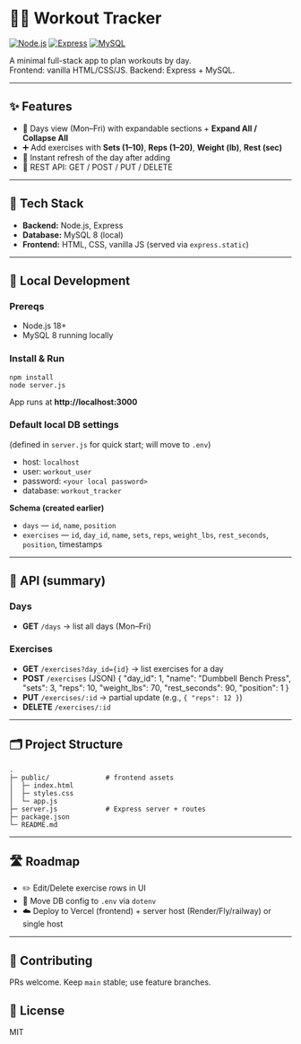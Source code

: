 # 🏋️‍♂️ Workout Tracker

[![Node.js](https://img.shields.io/badge/Node.js-18%2B-6DA55F?logo=node.js&logoColor=white)]() [![Express](https://img.shields.io/badge/Express-4.x-000000?logo=express&logoColor=white)]() [![MySQL](https://img.shields.io/badge/MySQL-8.x-4479A1?logo=mysql&logoColor=white)]()

A minimal full-stack app to plan workouts by day.  
Frontend: vanilla HTML/CSS/JS. Backend: Express + MySQL.

---

## ✨ Features
- 📅 Days view (Mon–Fri) with expandable sections + **Expand All / Collapse All**
- ➕ Add exercises with **Sets (1–10)**, **Reps (1–20)**, **Weight (lb)**, **Rest (sec)**
- 🔄 Instant refresh of the day after adding
- 🧱 REST API: GET / POST / PUT / DELETE

---

## 🧰 Tech Stack
- **Backend:** Node.js, Express
- **Database:** MySQL 8 (local)
- **Frontend:** HTML, CSS, vanilla JS (served via `express.static`)

---

## 🚀 Local Development

### Prereqs
- Node.js 18+
- MySQL 8 running locally

### Install & Run
    npm install
    node server.js
App runs at **http://localhost:3000**

### Default local DB settings
(defined in `server.js` for quick start; will move to `.env`)
- host: `localhost`
- user: `workout_user`
- password: `<your local password>`
- database: `workout_tracker`

**Schema (created earlier)**
- `days` — `id`, `name`, `position`
- `exercises` — `id`, `day_id`, `name`, `sets`, `reps`, `weight_lbs`, `rest_seconds`, `position`, timestamps

---

## 🔌 API (summary)

### Days
- **GET** `/days` → list all days (Mon–Fri)

### Exercises
- **GET** `/exercises?day_id={id}` → list exercises for a day
- **POST** `/exercises` (JSON)
      {
        "day_id": 1,
        "name": "Dumbbell Bench Press",
        "sets": 3,
        "reps": 10,
        "weight_lbs": 70,
        "rest_seconds": 90,
        "position": 1
      }
- **PUT** `/exercises/:id` → partial update (e.g., `{ "reps": 12 }`)
- **DELETE** `/exercises/:id`

---

## 🗂️ Project Structure
    .
    ├─ public/              # frontend assets
    │  ├─ index.html
    │  ├─ styles.css
    │  └─ app.js
    ├─ server.js            # Express server + routes
    ├─ package.json
    └─ README.md

---

## 🛣️ Roadmap
- ✏️ Edit/Delete exercise rows in UI
- 🔐 Move DB config to `.env` via `dotenv`
- ☁️ Deploy to Vercel (frontend) + server host (Render/Fly/railway) or single host

---

## 🤝 Contributing
PRs welcome. Keep `main` stable; use feature branches.

## 📄 License
MIT
